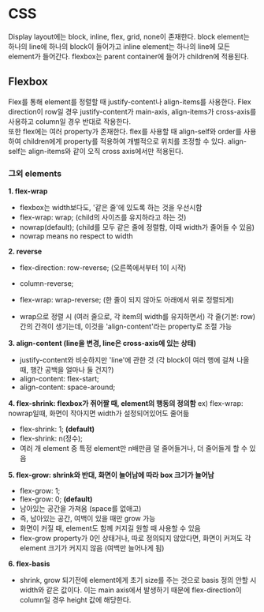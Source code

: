 # CSS

Display layout에는 block, inline, flex, grid, none이 존재한다. block element는 하나의 line에 하나의 block이 들어가고 inline element는 하나의 line에 모든 element가 들어간다. flexbox는 parent container에 들어가 children에 적용된다.

## Flexbox

Flex를 통해 element를 정렬할 때 justify-content나 align-items를 사용한다. Flex direction이 row일 경우 justify-content가 main-axis, align-items가 cross-axis를 사용하고 column일 경우 반대로 작용한다.
<br/>
또한 flex에는 여러 property가 존재한다. flex를 사용할 때 align-self와 order를 사용하여 children에게 property를 적용하여 개별적으로 위치를 조정할 수 있다. align-self는 align-items와 같이 오직 cross axis에서만 적용된다.
<br/>

### 그외 elements

**1. flex-wrap**

- flexbox는 width보다도, '같은 줄'에 있도록 하는 것을 우선시함
- flex-wrap: wrap; (child의 사이즈를 유지하라고 하는 것)
- nowrap(default); (child를 모두 같은 줄에 정렬함, 이때 width가 줄어들 수 있음)
- nowrap means no respect to width

**2. reverse**

- flex-direction: row-reverse; (오른쪽에서부터 1이 시작)
- column-reverse;
- flex-wrap: wrap-reverse; (한 줄이 되지 않아도 아래에서 위로 정렬되게)

- wrap으로 정렬 시 (여러 줄으로, 각 item의 width를 유지하면서)
  각 줄(기본: row) 간의 간격이 생기는데, 이것을 'align-content'라는 property로 조절 가능

**3. align-content (line을 변경, line은 cross-axis에 있는 상태)**

- justify-content와 비슷하지만 'line'에 관한 것 (각 block이 여러 행에 걸쳐 나올 때, 행간 공백을 얼마나 둘 건지?)
- align-content: flex-start;
- align-content: space-around;

**4. flex-shrink: flexbox가 쥐어짤 때, element의 행동의 정의함**
ex) flex-wrap: nowrap일때, 화면이 작아지면 width가 설정되어있어도 줄어듦

- flex-shrink: 1; **(default)**
- flex-shrink: n(정수);
- 여러 개 element 중 특정 element만 n배만큼 덜 줄어들거나, 더 줄어들게 할 수 있음

**5. flex-grow: shrink와 반대, 화면이 늘어남에 따라 box 크기가 늘어남**

- flex-grow: 1;
- flex-grow: 0; **(default)**
- 남아있는 공간을 가져옴 (space를 없애고)
- 즉, 남아있는 공간, 여백이 있을 때만 grow 가능
- 화면이 커질 때, element도 함께 커지길 원할 때 사용할 수 있음
- flex-grow property가 0인 상태거나, 따로 정의되지 않았다면, 화면이 커져도 각 element 크기가 커지지 않음 (여백만 늘어나게 됨)

**6. flex-basis**

- shrink, grow 되기전에 element에게 초기 size를 주는 것으로 basis 정의 안할 시 width와 같은 값이다. 이는 main axis에서 발생하기 때문에 flex-direction이 column일 경우 height 값에 해당한다.
